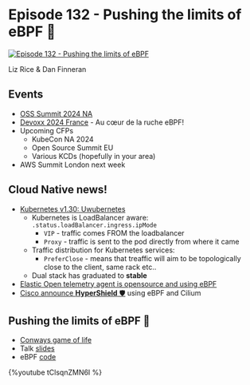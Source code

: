 # Episode 132 - Pushing the limits of eBPF 🐝

[![Episode 132 - Pushing the limits of eBPF](https://img.youtube.com/vi/BrH087OK8hU/0.jpg)](https://www.youtube.com/watch?v=BrH087OK8hU "Episode 132 - Pushing the limits of eBPF")


Liz Rice & Dan Finneran

## Events

* [OSS Summit 2024 NA](https://events.linuxfoundation.org/open-source-summit-north-america/program/schedule/)
* [Devoxx 2024 France](https://www.devoxx.fr/schedule/talk/?id=5292) - Au cœur de la ruche eBPF!
* Upcoming CFPs
    * KubeCon NA 2024
    * Open Source Summit EU
    * Various KCDs (hopefully in your area)
* AWS Summit London next week


## Cloud Native news!

* [Kubernetes v1.30: Uwubernetes](https://kubernetes.io/blog/2024/04/17/kubernetes-v1-30-release/)
    * Kubernetes is LoadBalancer aware: `.status.loadBalancer.ingress.ipMode`
        * `VIP` - traffic comes FROM the loadbalancer
        * `Proxy` - traffic is sent to the pod directly from where it came
    * Traffic distribution for Kubernetes services:
        * `PreferClose` - means that treaffic will aim to be topologically close to the client, same rack etc..
    * Dual stack has graduated to **stable**
* [Elastic Open telemetry agent is opensource and using eBPF](https://www.elastic.co/blog/elastic-universal-profiling-agent-open-source)
* [Cisco announce **HyperShield** 🛡️](https://blogs.cisco.com/news/cisco-hypershield-security-reimagined-hyper-distributed-security-for-the-ai-scale-data-center) using eBPF and Cilium

## Pushing the limits of eBPF 🐝

* [Conways game of life](https://en.wikipedia.org/wiki/Conway%27s_Game_of_Life)
* Talk [slides](https://speakerdeck.com/lizrice/ebpfs-abilities-and-limitations-the-truth)
* eBPF [code](https://gist.github.com/lizrice/0e098e08fa09bc7e20af5cfee0777dfd)

{%youtube tClsqnZMN6I %}
